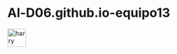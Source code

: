 # Al-D06.github.io-equipo13
<img src="https://user-images.githubusercontent.com/70919360/92424850-14add800-f14b-11ea-8ea8-1429a7bf015f.jpg" alt="harry" height="42" width="42">
